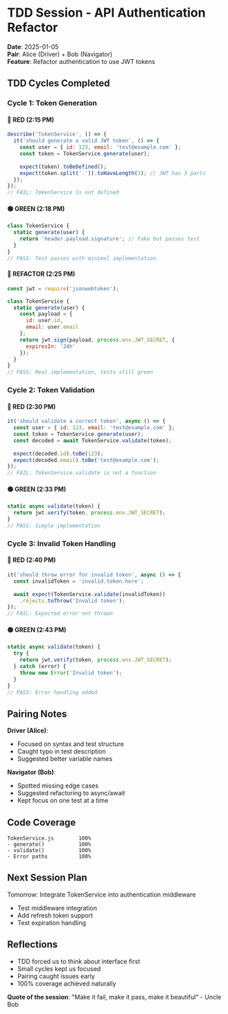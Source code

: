 # TDD Session - API Authentication Refactor

**Date**: 2025-01-05  
**Pair**: Alice (Driver) + Bob (Navigator)  
**Feature**: Refactor authentication to use JWT tokens

## TDD Cycles Completed

### Cycle 1: Token Generation

#### 🔴 RED (2:15 PM)
```javascript
describe('TokenService', () => {
  it('should generate a valid JWT token', () => {
    const user = { id: 123, email: 'test@example.com' };
    const token = TokenService.generate(user);
    
    expect(token).toBeDefined();
    expect(token.split('.')).toHaveLength(3); // JWT has 3 parts
  });
});
// FAIL: TokenService is not defined
```

#### 🟢 GREEN (2:18 PM)
```javascript
class TokenService {
  static generate(user) {
    return 'header.payload.signature'; // Fake but passes test
  }
}
// PASS: Test passes with minimal implementation
```

#### 🔵 REFACTOR (2:25 PM)
```javascript
const jwt = require('jsonwebtoken');

class TokenService {
  static generate(user) {
    const payload = { 
      id: user.id, 
      email: user.email 
    };
    return jwt.sign(payload, process.env.JWT_SECRET, { 
      expiresIn: '24h' 
    });
  }
}
// PASS: Real implementation, tests still green
```

### Cycle 2: Token Validation

#### 🔴 RED (2:30 PM)
```javascript
it('should validate a correct token', async () => {
  const user = { id: 123, email: 'test@example.com' };
  const token = TokenService.generate(user);
  const decoded = await TokenService.validate(token);
  
  expect(decoded.id).toBe(123);
  expect(decoded.email).toBe('test@example.com');
});
// FAIL: TokenService.validate is not a function
```

#### 🟢 GREEN (2:33 PM)
```javascript
static async validate(token) {
  return jwt.verify(token, process.env.JWT_SECRET);
}
// PASS: Simple implementation
```

### Cycle 3: Invalid Token Handling

#### 🔴 RED (2:40 PM)
```javascript
it('should throw error for invalid token', async () => {
  const invalidToken = 'invalid.token.here';
  
  await expect(TokenService.validate(invalidToken))
    .rejects.toThrow('Invalid token');
});
// FAIL: Expected error not thrown
```

#### 🟢 GREEN (2:43 PM)
```javascript
static async validate(token) {
  try {
    return jwt.verify(token, process.env.JWT_SECRET);
  } catch (error) {
    throw new Error('Invalid token');
  }
}
// PASS: Error handling added
```

## Pairing Notes

**Driver (Alice)**:
- Focused on syntax and test structure
- Caught typo in test description
- Suggested better variable names

**Navigator (Bob)**:
- Spotted missing edge cases
- Suggested refactoring to async/await
- Kept focus on one test at a time

## Code Coverage

```
TokenService.js        100%
- generate()           100%  
- validate()           100%
- Error paths          100%
```

## Next Session Plan

Tomorrow: Integrate TokenService into authentication middleware
- Test middleware integration
- Add refresh token support
- Test expiration handling

## Reflections

- TDD forced us to think about interface first
- Small cycles kept us focused
- Pairing caught issues early
- 100% coverage achieved naturally

**Quote of the session**: "Make it fail, make it pass, make it beautiful" - Uncle Bob